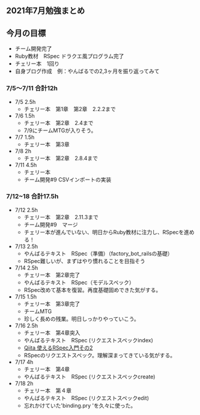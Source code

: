 ## 2021年7月勉強まとめ

## 今月の目標

- チーム開発完了
- Ruby教材　RSpec ドラクエ風プログラム完了
- チェリー本　1回り
- 自身ブログ作成　例：やんばるでの2,3ヶ月を振り返ってみて


### 7/5〜7/11 合計12h

- 7/5 2.5h
  - チェリー本　第1章　第2章　2.2.2まで
- 7/6 1.5h
  - チェリー本　第2章　2.4まで
  - 7/9にチームMTGが入りそう。
- 7/7 1.5h
  - チェリー本　第3章
- 7/8 2h
  - チェリー本　第2章　2.8.4まで
- 7/11 4.5h
  - チェリー本
  - チーム開発#9 CSVインポートの実装

### 7/12~18 合計17.5h

- 7/12 2.5h
  - チェリー本　第2章　2.11.3まで
  - チーム開発#9　マージ
  - チェリー本が進んでいない、明日からRuby教材に注力し、RSpecを進める！
- 7/13 2.5h
  - やんばるテキスト　RSpec（準備）（factory_bot_railsの基礎）
  - RSpec難しいが、まずはやり慣れることを目指そう
- 7/14 2.5h
  - チェリー本　第2章完了
  - やんばるテキスト　RSpec（モデルスペック）
  - RSpec改めて基本を復習。再度基礎固めできた気がする。
- 7/15 1.5h
  - チェリー本　第3章完了
  - チームMTG
  - 珍しく長めの残業。明日しっかりやっていこう。
- 7/16 2.5h
  - チェリー本　第4章突入
  - やんばるテキスト　RSpec (リクエストスペックindex)
  - [Qiita 使えるRSpec入門その2](https://qiita.com/jnchito/items/2e79a1abe7cd8214caa5)
  - RSpecのリクエストスペック。理解深まってきている気がする。
- 7/17 4h
  - チェリー本　第4章
  - やんばるテキスト　RSpec (リクエストスペックcreate)
- 7/18 2h
  - チェリー本　第４章
  - やんばるテキスト　RSpec (リクエストスペックedit)
  - 忘れかけていた'binding.pry 'を久々に使った。
